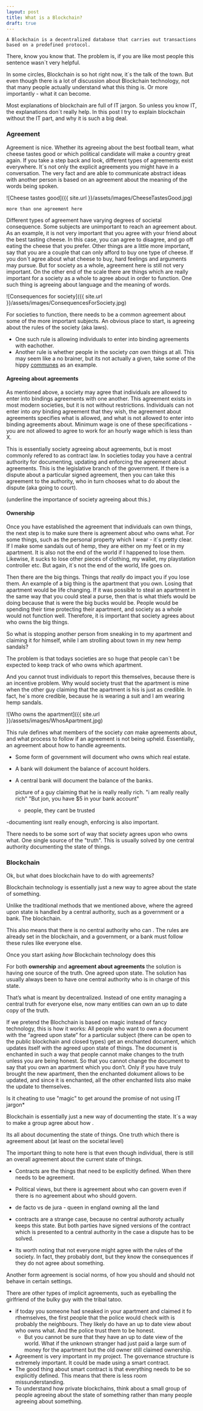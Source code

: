 ```yaml
---
layout: post
title: What is a Blockchain?
draft: true
---
```


<!--more-->

    A Blockchain is a decentralized database that carries out transactions based on a predefined protocol.

There, know you know that. The problem is, if you are like most people this sentence wasn´t very helpful. 

In some circles, Blockchain is so hot right now, it´s the talk of the town. But even though there is a lot of discussion about Blockchain technology, not that many people actually understand what this thing is. Or more importantly - what it can become.

Most explanations of blockchain are full of IT jargon. So unless you know IT, the explanations don´t really help. In this post I try to explain blockchain without the IT part, and why it is such a big deal.

### Agreement

Agreement is nice. Whether its agreeing about the best football team, what cheese tastes good or which political candidate will make a country great again. If you take a step back and look, different types of agreements exist everywhere. It´s not only the explicit agreements you might have in a conversation. The very fact and are able to communicate abstract ideas with  another person is based on an agreement about the meaning of the words being spoken.

![Cheese tastes good]({{ site.url }}/assets/images/CheeseTastesGood.jpg)

    more than one agreement here

Different types of agreement have varying degrees of societal consequence. Some subjects are unimportant to reach an agreement about. As an example, it is not very important that you agree with your friend about the best tasting cheese. In this case, you can agree to disagree, and go off eating the cheese that you prefer. Other things are a little more important, say that you are a couple that can only afford to buy one type of cheese. If you don´t agree about what cheese to buy, hard feelings and arguments may pursue. But for society as a whole, agreement here is still not very important. On the other end of the scale there are things which are really important for a society as a whole to agree about in order to function. One such thing is agreeing about language and the meaning of words.

![Consequences for society]({{ site.url }}/assets/images/ConsequencesForSociety.jpg)

For societies to function, there needs to be a common agreement about some of the more important subjects. An obvious place to start, is agreeing about the rules of the society (aka laws).

- One such rule is allowing individuals to enter into binding agreements with eachother.
- Another rule is whether people in the society *can* own things at all. This may seem like a no brainer, but its not actually a given, take some of the hippy [communes](https://en.wikipedia.org/wiki/Commune) as an example.

#### Agreeing about agreements

As mentioned above, a society may agree that individuals are allowed to enter into bindings agreements with one another. This agreement exists in most modern societies, but it is not without restrictions. Individuals can not enter into *any* binding agreement that they wish, the agreement about agreements specifies what is allowed, and what is not allowed to enter into binding agreements about. Minimum wage is one of these specifications - you are not allowed to agree to work for an hourly wage which is less than X.

This is essentially society agreeing about agreements, but is most commonly refered to as contract law. In societies today you have a central authority for documenting, updating and enforcing the agreement about agreements. This is the legislative branch of the government. If there is a dispute about a particular signed agreement, then you can take this agreement to the authority, who in turn chooses what to do about the dispute (aka going to court).

(underline the importance of society agreeing about this.)

#### Ownership

Once you have established the agreement that individuals can own things, the next step is to make sure there is agreement about who owns what. For some things, such as the personal property which I wear - it´s pretty clear. If I make some sandals out of hemp, they are either on my feet or in my apartment. It is also not the end of the world if I happened to lose them. Likewise, it sucks to lose other pieces of clothing, my wallet, my playstation controller etc. But again, it´s not the end of the world, life goes on. 

Then there are the big things. Things that *really* do impact you if you lose them. An example of a big thing is the apartment that you own. Losing that apartment would be life changing. If it was possible to steal an apartment in the same way that you could steal a purse, then that is what thiefs would be doing because that is were the big bucks would be. People would be spending their time protecting their apartment, and society as a whole would not function well. Therefore, it is important that society agrees about who owns the big things.

So what is stopping another person from sneaking in to my apartment and claiming it for himself, while I am strolling about town in my new hemp sandals? 

The problem is that todays societies are so huge that people can´t be expected to keep track of who owns which apartment.

And you cannot trust individuals to report this themselves, because there is an incentive problem. Why would society trust that the apartment is mine when the other guy claiming that the apartment is his is just as credible. In fact, he´s more credible, because he is wearing a suit and I am wearing hemp sandals.

![Who owns the apartment]({{ site.url }}/assets/images/WhosApartment.jpg)

This rule defines what members of the society *can* make agreements about, and what process to follow if an agreement is not being upheld. Essentially, an agreement about how to handle agreements.

- Some form of government will document who owns which real estate. 
- A bank will dokument the balance of account holders.
- A central bank will document the balance of the banks.

    picture of a guy claiming that he is really really rich.
    "i am really really rich"
    "But jon, you have $5 in your bank account"
    - people, they cant be trusted

-documenting isnt really enough, enforcing is also important.


There needs to be some sort of way that society agrees upon who owns what. One single source of the "truth". This is usually solved by one central authority documenting the state of things.

### Blockchain

Ok, but what does blockchain have to do with agreements?

Blockchain technology is essentially just a new way to agree about the state of something.

Unlike the traditional methods that we mentioned above, where the agreed upon state is handled by a central authority, such as a government or a bank. The blockchain.

This also means that there is no central authority who can . The rules are already set in the blockchain, and a government, or a bank must follow these rules like everyone else.

Once you start asking *how* Blockchain technology does this

For both **ownership** and **agreement about agreements** the solution is having one source of the truth. One agreed upon state. The solution has usually always been to have one central authority who is in charge of this state.

That’s what is meant by decentralized. Instead of one entity managing a central truth for everyone else, now many entities can own an up to date copy of the truth.

If we pretend the Blochchain is based on magic instead of fancy technology, this is how it works:
All people who want to own a document with the “agreed upon state” for a particular subject (there can be open to the public blockchain and closed types) get an enchanted document, which updates itself with the agreed upon state of things. The document is enchanted in such a way that people cannot make changes to the truth unless you are being honest. So that you cannot change the document to say that you own an apartment which you don’t. Only if you have truly brought the new apartment, then the enchanted dokument allows to be updated, and since it is enchanted, all the other enchanted lists also make the update to themselves.

Is it cheating to use "magic" to get around the promise of not using IT jargon*

Blockchain is essentially just a new way of documenting the state. It´s a way to make a group agree about how .


Its all about documenting the state of things. One truth which there is agreement about (at least on the societal level)

The important thing to note here is that even though individual, there is still an overall agreement about the current state of things.

- Contracts are the things that need to be explicitly defined. When there needs to be agreement.
- Political views, but there is agreement about who can govern even if there is no agreement about who should govern.
- de facto vs de jura - queen in england owning all the land
- contracts are a strange case, because no central authoroty actually keeps this state. But both parties have signed versions of the contract which is presented to a central authority in the case a dispute has to be solved.

- Its worth noting that not everyone might agree with the rules of the society. In fact, they probably dont, but they know the consequences if they do not agree about something.

Another form agreement is social norms, of how you should and should not behave in certain settings.

There are other types of implicit agreements, such as eyeballing the girlfriend of the bulky guy with the tribal tatoo.

- if today you someone had sneaked in your apartment and claimed it fo rthemselves, the first people that the police would check with is probably the neighbours. They likely do have an up to date view about who owns what. And the police trust them to be honest.
    + But you cannot be sure that they have an up to date view of the world. What if the unknown stranger had just paid a large sum of money for the apartment but the old owner still claimed ownership.
- Agreement is very important in my project. The governance structure is extremely important. It could be made using a smart contract.
- The good thing about smart contract is that everything needs to be so explicitly defined. This means that there is less room missunderstanding.
- To understand how private blockchains, think about a small group of people agreeing about the state of something rather than many people agreeing about something.
